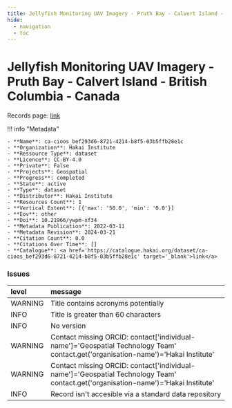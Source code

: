 ```yaml
---
title: Jellyfish Monitoring UAV Imagery - Pruth Bay - Calvert Island - British Columbia - Canada
hide:
  - navigation
  - toc
---
```


# Jellyfish Monitoring UAV Imagery - Pruth Bay - Calvert Island - British Columbia - Canada

Records page: <a href='https://catalogue.hakai.org/dataset/ca-cioos_bef293d6-8721-4214-b8f5-03b5ffb28e1c' target='_blank'>link</a>

<div id='map'></div>

!!! info "Metadata"
    
    - **Name**: ca-cioos_bef293d6-8721-4214-b8f5-03b5ffb28e1c 
    - **Organization**: Hakai Institute 
    - **Ressource Type**: dataset 
    - **Licence**: CC-BY-4.0 
    - **Private**: False 
    - **Projects**: Geospatial 
    - **Progress**: completed 
    - **State**: active 
    - **Type**: dataset 
    - **Distributor**: Hakai Institute 
    - **Resources Count**: 1 
    - **Vertical Extent**: [{'max': '50.0', 'min': '0.0'}] 
    - **Eov**: other 
    - **Doi**: 10.21966/ywpm-xf34 
    - **Metadata Publication**: 2022-03-11 
    - **Metadata Revision**: 2024-03-21 
    - **Citation Count**: 0.0 
    - **Citations Over Time**: [] 
    - **Catalogue**: <a href='https://catalogue.hakai.org/dataset/ca-cioos_bef293d6-8721-4214-b8f5-03b5ffb28e1c' target='_blank'>link</a> 

### Issues

| level   | message                                                                                                                           |
|:--------|:----------------------------------------------------------------------------------------------------------------------------------|
| WARNING | Title contains acronyms potentially                                                                                               |
| INFO    | Title is greater than 60 characters                                                                                               |
| INFO    | No version                                                                                                                        |
| WARNING | Contact missing ORCID: contact['individual-name']='Geospatial Technology Team' contact.get('organisation-name')='Hakai Institute' |
| WARNING | Contact missing ORCID: contact['individual-name']='Geospatial Technology Team' contact.get('organisation-name')='Hakai Institute' |
| INFO    | Record isn't accesible via a standard data repository                                                                             |

<script>
   document.addEventListener("DOMContentLoaded", function() {
    var map = L.map('map').setView([51.505, -125.09], 5);
    L.tileLayer('https://tile.openstreetmap.org/{z}/{x}/{y}.png', {
        maxZoom: 19,
        attribution: '&copy; <a href="http://www.openstreetmap.org/copyright">OpenStreetMap</a>'
    }).addTo(map);
    var geojsonFeature = {
        "type": "Feature",
        "properties": {
            "name" : "Jellyfish Monitoring UAV Imagery - Pruth Bay - Calvert Island - British Columbia - Canada"
        },
        "geometry": {'type': 'Polygon', 'coordinates': [[[-128.13097000122067, 51.65072627953853], [-128.1136322021484, 51.65072627953853], [-128.1136322021484, 51.657968240656345], [-128.13097000122067, 51.657968240656345], [-128.13097000122067, 51.65072627953853]]]}
    }
    L.geoJSON(geojsonFeature).addTo(map);
   })
</script>